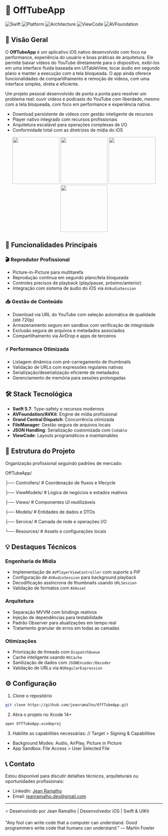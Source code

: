 # 📱 OffTubeApp

![Swift](https://img.shields.io/badge/Swift-5.7-orange)
![Platform](https://img.shields.io/badge/Platform-iOS-blue)
![Architecture](https://img.shields.io/badge/Architecture-MVVM-purple)
![ViewCode](https://img.shields.io/badge/Layout-ViewCode-green)
![AVFoundation](https://img.shields.io/badge/Media-AVFoundation-red)

## 🌟 Visão Geral

O **OffTubeApp** é um aplicativo iOS nativo desenvolvido com foco na performance, experiência do usuário e boas práticas de arquitetura. Ele permite baixar vídeos do YouTube diretamente para o dispositivo, exibí-los em uma interface fluida baseada em UITableView, tocar áudio em segundo plano e manter a execução com a tela bloqueada. O app ainda oferece funcionalidades de compartilhamento e remoção de vídeos, com uma interface simples, direta e eficiente.

Um projeto pessoal desenvolvido de ponta a ponta para resolver um problema real: ouvir vídeos e podcasts do YouTube com liberdade, mesmo com a tela bloqueada, com foco em performance e experiência nativa.

- Download persistente de vídeos com gestão inteligente de recursos
- Player nativo integrado com recursos profissionais
- Arquitetura escalável para operações complexas de I/O
- Conformidade total com as diretrizes de mídia do iOS

<p align="center">
  <img src="https://github.com/user-attachments/assets/0978ce3a-b614-4287-a495-1e2c4fd2e82f" width="150" />
  <img src="https://github.com/user-attachments/assets/79973c8c-ce03-487d-abb6-e05edb9da947" width="150" />
  <img src="https://github.com/user-attachments/assets/894a6624-e334-4acf-bfbf-0610de5b1fbb" width="150" />
  <img src="https://github.com/user-attachments/assets/ccb5913d-1cdc-4ec5-be9d-b9a101a9fb2f" width="150" />
</p>

## 🚀 Funcionalidades Principais

### 🎬 Reprodutor Profissional
- Picture-in-Picture para multitarefa
- Reprodução contínua em segundo plano/tela bloqueada
- Controles precisos de playback (play/pause, próximo/anterior)
- Integração com sistema de áudio do iOS via `AVAudioSession`

### 📥 Gestão de Conteúdo
- Download via URL do YouTube com seleção automática de qualidade (até 720p)
- Armazenamento seguro em sandbox com verificação de integridade
- Exclusão segura de arquivos e metadados associados
- Compartilhamento via AirDrop e apps de terceiros

### ⚡ Performance Otimizada
- Listagem dinâmica com pré-carregamento de thumbnails
- Validação de URLs com expressões regulares nativas
- Serialização/deserialização eficiente de metadados
- Gerenciamento de memória para sessões prolongadas

## 🛠 Stack Tecnológica

- **Swift 5.7**: Type-safety e recursos modernos
- **AVFoundation/AVKit**: Engine de mídia profissional
- **Grand Central Dispatch**: Concorrência otimizada
- **FileManager**: Gestão segura de arquivos locais
- **JSON Handling**: Serialização customizada com `Codable`
- **ViewCode**: Layouts programáticos e maintainables

## 📂 Estrutura do Projeto

Organização profissional seguindo padrões de mercado:

OffTubeApp/

├── Controllers/ # Coordenação de fluxos e lifecycle

├── ViewModels/ # Lógica de negócios e estados reativos

├── Views/ # Componentes UI reutilizáveis

├── Models/ # Entidades de dados e DTOs

├── Service/ # Camada de rede e operações I/O

└── Resources/ # Assets e configurações locais


## 💡 Destaques Técnicos

### Engenharia de Mídia
- Implementação de `AVPlayerViewController` com suporte a PiP
- Configuração de `AVAudioSession` para background playback
- Decodificação assíncrona de thumbnails usando `URLSession`
- Validação de formatos com `AVAsset`

### Arquitetura
- Separação MVVM com bindings reativos
- Injeção de dependências para testabilidade
- Padrão Observer para atualizações em tempo real
- Tratamento granular de erros em todas as camadas

### Otimizações
- Priorização de threads com `DispatchQueue`
- Cache inteligente usando `NSCache`
- Sanitização de dados com `JSONEncoder/Decoder`
- Validação de URLs via `NSRegularExpression`

## ⚙️ Configuração

1. Clone o repositório
```bash
git clone https://github.com/jeanramalho/OffTubeApp.git
```

2. Abra o projeto no Xcode 14+
```bash
open OffTubeApp.xcodeproj
```
3. Habilite as capabilities necessárias:
// Target > Signing & Capabilities
- Background Modes: Audio, AirPlay, Picture in Picture
- App Sandbox: File Access > User Selected File

## 📞 Contato

Estou disponível para discutir detalhes técnicos, arquiteturais ou oportunidades profissionais:

- LinkedIn: [Jean Ramalho](https://www.linkedin.com/in/jean-ramalho/)
- Email: jeanramalho.dev@gmail.com

---

⭐️ Desenvolvido por Jean Ramalho | Desenvolvedor iOS | Swift & UIKit

"Any fool can write code that a computer can understand. Good programmers write code that humans can understand."
― Martin Fowler
